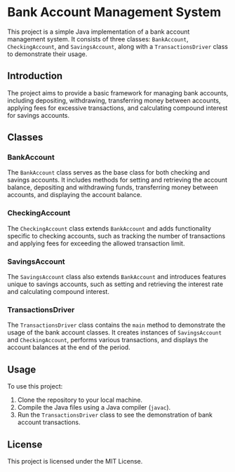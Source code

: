 # Bank Account Management System

This project is a simple Java implementation of a bank account management system. It consists of three classes: `BankAccount`, `CheckingAccount`, and `SavingsAccount`, along with a `TransactionsDriver` class to demonstrate their usage.

## Introduction

The project aims to provide a basic framework for managing bank accounts, including depositing, withdrawing, transferring money between accounts, applying fees for excessive transactions, and calculating compound interest for savings accounts.

## Classes

### BankAccount

The `BankAccount` class serves as the base class for both checking and savings accounts. It includes methods for setting and retrieving the account balance, depositing and withdrawing funds, transferring money between accounts, and displaying the account balance.

### CheckingAccount

The `CheckingAccount` class extends `BankAccount` and adds functionality specific to checking accounts, such as tracking the number of transactions and applying fees for exceeding the allowed transaction limit.

### SavingsAccount

The `SavingsAccount` class also extends `BankAccount` and introduces features unique to savings accounts, such as setting and retrieving the interest rate and calculating compound interest.

### TransactionsDriver

The `TransactionsDriver` class contains the `main` method to demonstrate the usage of the bank account classes. It creates instances of `SavingsAccount` and `CheckingAccount`, performs various transactions, and displays the account balances at the end of the period.

## Usage

To use this project:

1. Clone the repository to your local machine.
2. Compile the Java files using a Java compiler (`javac`).
3. Run the `TransactionsDriver` class to see the demonstration of bank account transactions.

## License

This project is licensed under the MIT License.
